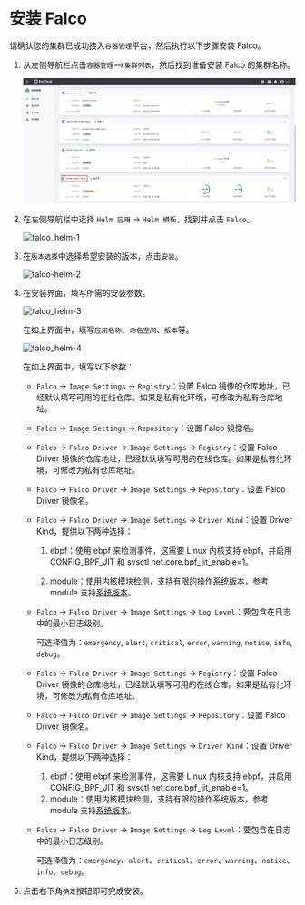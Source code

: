 # 安装 Falco

请确认您的集群已成功接入`容器管理`平台，然后执行以下步骤安装 Falco。

1. 从左侧导航栏点击`容器管理`—>`集群列表`，然后找到准备安装 Falco 的集群名称。

    ![falco_cluster](images/falco_cluster.png)

2. 在左侧导航栏中选择 `Helm 应用` -> `Helm 模板`，找到并点击 `Falco`。

    ![falco_helm-1](https://community-github.cn-sh2.ufileos.com/daocloud-docs-images/docs/security/images/falco-install-1.png)

3. 在`版本选择`中选择希望安装的版本，点击`安装`。

    ![falco-helm-2](https://community-github.cn-sh2.ufileos.com/daocloud-docs-images/docs/security/images/falco-install-2.png)

4. 在安装界面，填写所需的安装参数。

    ![falco_helm-3](https://community-github.cn-sh2.ufileos.com/daocloud-docs-images/docs/security/images/falco-install-3.png)

    在如上界面中，填写`应用名称`、`命名空间`、`版本`等。

    ![falco_helm-4](https://community-github.cn-sh2.ufileos.com/daocloud-docs-images/docs/security/images/falco-install-4.png)

    在如上界面中，填写以下参数：

    - `Falco` -> `Image Settings` -> `Registry`：设置 Falco 镜像的仓库地址，已经默认填写可用的在线仓库。如果是私有化环境，可修改为私有仓库地址。

    - `Falco` -> `Image Settings` -> `Repository`：设置 Falco 镜像名。

    - `Falco` -> `Falco Driver` -> `Image Settings` -> `Registry`：设置 Falco Driver 镜像的仓库地址，已经默认填写可用的在线仓库。如果是私有化环境，可修改为私有仓库地址。

    - `Falco` -> `Falco Driver` -> `Image Settings` -> `Repository`：设置 Falco Driver 镜像名。

    - `Falco` -> `Falco Driver` -> `Image Settings` -> `Driver Kind`：设置 Driver Kind，提供以下两种选择：

        1. ebpf：使用 ebpf 来检测事件，这需要 Linux 内核支持 ebpf，并启用 CONFIG_BPF_JIT 和 sysctl net.core.bpf_jit_enable=1。

        2. module：使用内核模块检测，支持有限的操作系统版本，参考 module 支持[系统版本](https://download.falco.org/?prefix=driver)。

    - `Falco` -> `Falco Driver` -> `Image Settings` -> `Log Level`：要包含在日志中的最小日志级别。

        可选择值为：`emergency`, `alert`, `critical`, `error`, `warning`, `notice`, `info`, `debug`。

    - `Falco` -> `Falco Driver` -> `Image Settings` -> `Registry`：设置 Falco Driver 镜像的仓库地址，已经默认填写可用的在线仓库。如果是私有化环境，可修改为私有仓库地址。

    - `Falco` -> `Falco Driver` -> `Image Settings` -> `Repository`：设置 Falco Driver 镜像名。

    - `Falco` -> `Falco Driver` -> `Image Settings` -> `Driver Kind`：设置 Driver Kind，提供以下两种选择：

        1. ebpf：使用 ebpf 来检测事件，这需要 Linux 内核支持 ebpf，并启用 CONFIG_BPF_JIT 和 sysctl net.core.bpf_jit_enable=1。
        1. module：使用内核模块检测，支持有限的操作系统版本，参考 module 支持[系统版本](https://download.falco.org/?prefix=driver)。

    - `Falco` -> `Falco Driver` -> `Image Settings` -> `Log Level`：要包含在日志中的最小日志级别。

        可选择值为：`emergency`、`alert`、`critical`、`error`、`warning`、`notice`、`info`、`debug`。

5. 点击右下角`确定`按钮即可完成安装。
